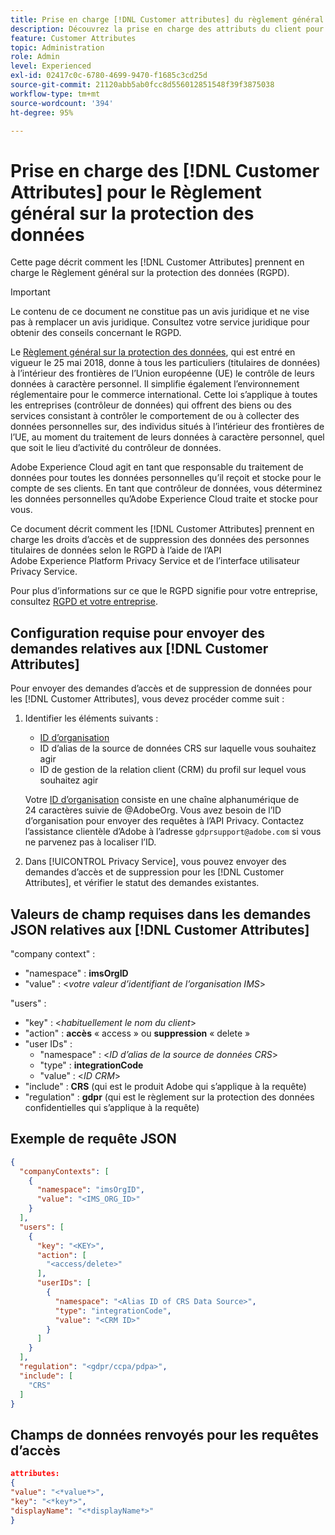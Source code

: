 ```yaml
---
title: Prise en charge [!DNL Customer attributes] du règlement général sur la protection des données
description: Découvrez la prise en charge des attributs du client pour le Règlement général sur la protection des données
feature: Customer Attributes
topic: Administration
role: Admin
level: Experienced
exl-id: 02417c0c-6780-4699-9470-f1685c3cd25d
source-git-commit: 21120abb5ab0fcc8d556012851548f39f3875038
workflow-type: tm+mt
source-wordcount: '394'
ht-degree: 95%

---
```


# Prise en charge des [!DNL Customer Attributes] pour le Règlement général sur la protection des données

Cette page décrit comment les [!DNL Customer Attributes] prennent en charge le Règlement général sur la protection des données (RGPD).

>[!IMPORTANT]
>
>Le contenu de ce document ne constitue pas un avis juridique et ne vise pas à remplacer un avis juridique. Consultez votre service juridique pour obtenir des conseils concernant le RGPD.

Le [Règlement général sur la protection des données](https://business.adobe.com/fr/privacy/general-data-protection-regulation.html), qui est entré en vigueur le 25 mai 2018, donne à tous les particuliers (titulaires de données) à l’intérieur des frontières de l’Union européenne (UE) le contrôle de leurs données à caractère personnel. Il simplifie également l’environnement réglementaire pour le commerce international. Cette loi s’applique à toutes les entreprises (contrôleur de données) qui offrent des biens ou des services consistant à contrôler le comportement de ou à collecter des données personnelles sur, des individus situés à l’intérieur des frontières de l’UE, au moment du traitement de leurs données à caractère personnel, quel que soit le lieu d’activité du contrôleur de données.

Adobe Experience Cloud agit en tant que responsable du traitement de données pour toutes les données personnelles qu’il reçoit et stocke pour le compte de ses clients. En tant que contrôleur de données, vous déterminez les données personnelles qu’Adobe Experience Cloud traite et stocke pour vous.

Ce document décrit comment les [!DNL Customer Attributes] prennent en charge les droits d’accès et de suppression des données des personnes titulaires de données selon le RGPD à l’aide de l’API Adobe Experience Platform Privacy Service et de l’interface utilisateur Privacy Service.

Pour plus d’informations sur ce que le RGPD signifie pour votre entreprise, consultez [RGPD et votre entreprise](https://business.adobe.com/fr/privacy/general-data-protection-regulation.html).

## Configuration requise pour envoyer des demandes relatives aux [!DNL Customer Attributes]

Pour envoyer des demandes d’accès et de suppression de données pour les [!DNL Customer Attributes], vous devez procéder comme suit :

1. Identifier les éléments suivants :

   * [ID d’organisation](../../administration/organizations.md)
   * ID d’alias de la source de données CRS sur laquelle vous souhaitez agir
   * ID de gestion de la relation client (CRM) du profil sur lequel vous souhaitez agir

   Votre [ID d’organisation](../../administration/organizations.md) consiste en une chaîne alphanumérique de 24 caractères suivie de @AdobeOrg. Vous avez besoin de l’ID d’organisation pour envoyer des requêtes à l’API Privacy. Contactez l’assistance clientèle d’Adobe à l’adresse `gdprsupport@adobe.com` si vous ne parvenez pas à localiser l’ID.

1. Dans [!UICONTROL Privacy Service], vous pouvez envoyer des demandes d’accès et de suppression pour les [!DNL Customer Attributes], et vérifier le statut des demandes existantes.

## Valeurs de champ requises dans les demandes JSON relatives aux [!DNL Customer Attributes]

&quot;company context&quot; :

* &quot;namespace&quot; : **imsOrgID**
* &quot;value&quot; : &lt;*votre valeur d’identifiant de l’organisation IMS*>

&quot;users&quot; :

* &quot;key&quot; : &lt;*habituellement le nom du client*>
* &quot;action&quot; : **accès** « access » ou **suppression** « delete »
* &quot;user IDs&quot; :
   * &quot;namespace&quot; : &lt;*ID d’alias de la source de données CRS*>
   * &quot;type&quot; : **integrationCode**
   * &quot;value&quot; : &lt;*ID CRM*>
* &quot;include&quot; : **CRS** (qui est le produit Adobe qui s’applique à la requête)
* &quot;regulation&quot; : **gdpr** (qui est le règlement sur la protection des données confidentielles qui s’applique à la requête)

## Exemple de requête JSON

```json
{
  "companyContexts": [
    {
      "namespace": "imsOrgID",
      "value": "<IMS_ORG_ID>"
    }
  ],
  "users": [
    {
      "key": "<KEY>",
      "action": [
        "<access/delete>"
      ],
      "userIDs": [
        {
          "namespace": "<Alias ID of CRS Data Source>",
          "type": "integrationCode",
          "value": "<CRM ID>"
        }
      ]
    }
  ],
  "regulation": "<gdpr/ccpa/pdpa>",
  "include": [
    "CRS"
  ]
}
```

## Champs de données renvoyés pour les requêtes d’accès

```json
attributes:
{
"value": "<*value*>",
"key": "<*key*>",
"displayName": "<*displayName*>"
}
```

